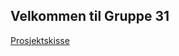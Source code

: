 ## Velkommen til Gruppe 31

[Prosjektskisse](https://borenn.github.io/Bachelorprosjekt2018/Prosjektskisse.pdf)
